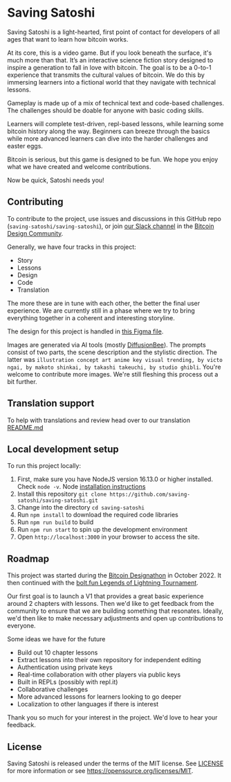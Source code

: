 # Saving Satoshi

Saving Satoshi is a light-hearted, first point of contact for developers of all ages that want to learn how bitcoin works.

At its core, this is a video game. But if you look beneath the surface, it's much more than that. It’s an interactive science fiction story designed to inspire a generation to fall in love with bitcoin. The goal is to be a 0-to-1 experience that transmits the cultural values of bitcoin. We do this by immersing learners into a fictional world that they navigate with technical lessons.

Gameplay is made up of a mix of technical text and code-based challenges. The challenges should be doable for anyone with basic coding skills.

Learners will complete test-driven, repl-based lessons, while learning some bitcoin history along the way. Beginners can breeze through the basics while more advanced learners can dive into the harder challenges and easter eggs.

Bitcoin is serious, but this game is designed to be fun. We hope you enjoy what we have created and welcome contributions.

Now be quick, Satoshi needs you!

## Contributing

To contribute to the project, use issues and discussions in this GitHub repo (`saving-satoshi/saving-satoshi`), or join [our Slack channel](https://bitcoindesign.slack.com/archives/C0442BRGJ5U) in the [Bitcoin Design Community](https://bitcoin.design/).

Generally, we have four tracks in this project:

- Story
- Lessons
- Design
- Code
- Translation

The more these are in tune with each other, the better the final user experience. We are currently still in a phase where we try to bring everything together in a coherent and interesting storyline.

The design for this project is handled in [this Figma file](https://www.figma.com/file/LqjK3Tpvd9KJ4buFArCJBQ/Saving-Satoshi?node-id=0%3A1&t=HMELTIqCz6Nh68LI-1).

Images are generated via AI tools (mostly [DiffusionBee](https://diffusionbee.com)). The prompts consist of two parts, the scene description and the stylistic direction. The latter was `illustration concept art anime key visual trending, by victo ngai, by makoto shinkai, by takashi takeuchi, by studio ghibli`. You're welcome to contribute more images. We're still fleshing this process out a bit further.

## Translation support

To help with translations and review head over to our translation [README.md](https://github.com/saving-satoshi/saving-satoshi/tree/master/i18n/README.md)

## Local development setup

To run this project locally:

1. First, make sure you have NodeJS version 16.13.0 or higher installed. Check `node -v`. Node [installation instructions](https://nodejs.org/en/download/package-manager/)
2. Install this repository `git clone https://github.com/saving-satoshi/saving-satoshi.git`
3. Change into the directory `cd saving-satoshi`
4. Run `npm install` to download the required code libraries
5. Run `npm run build` to build
6. Run `npm run start` to spin up the development environment
7. Open `http://localhost:3000` in your browser to access the site.

## Roadmap

This project was started during the [Bitcoin Designathon](http://event.bitcoin.design) in October 2022. It then continued with the [bolt.fun Legends of Lightning Tournament](https://makers.bolt.fun/project/saving-satoshi).

Our first goal is to launch a V1 that provides a great basic experience around 2 chapters with lessons. Then we'd like to get feedback from the community to ensure that we are building something that resonates. Ideally, we'd then like to make necessary adjustments and open up contributions to everyone.

Some ideas we have for the future

- Build out 10 chapter lessons
- Extract lessons into their own repository for independent editing
- Authentication using private keys
- Real-time collaboration with other players via public keys
- Built in REPLs (possibly with repl.it)
- Collaborative challenges
- More advanced lessons for learners looking to go deeper
- Localization to other languages if there is interest

Thank you so much for your interest in the project. We'd love to hear your feedback.

## License

Saving Satoshi is released under the terms of the MIT license. See [LICENSE](https://github.com/ecurrencyhodler/saving-satoshi/blob/master/license) for more information or see https://opensource.org/licenses/MIT.
